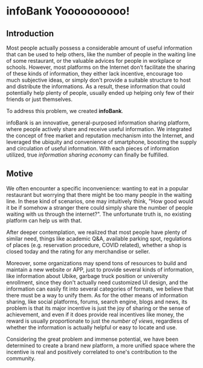 # infoBank Yoooooooooo!

## Introduction

Most people actually possess a considerable amount of useful information that can be used to help others, like the number of people in the waiting line of some restaurant, or the valuable advices for people in workplace or schools. However, most platforms on the Internet don’t facilitate the sharing of these kinds of information, they either lack incentive, encourage too much subjective ideas, or simply don't provide a suitable structure to host and distribute the informations. As a result, these information that could potentially help plenty of people, usually ended up helping only few of their friends or just themselves.

To address this problem, we created **infoBank**.

infoBank is an innovative, general-purposed information sharing platform, where people actively share and receive useful information. We integrated the concept of free market and reputation mechanism into the Internet, and leveraged the ubiquity and convenience of smartphone, boosting the supply and circulation of useful information. With each pieces of information utilized, true *information sharing economy* can finally be fulfilled.

## Motive

We often encounter a specific inconvenience: wanting to eat in a popular restaurant but worrying that there might be too many people in the waiting line. In these kind of scenarios, one may intuitively think,  "How good would it be if somehow a stranger there could simply share the number of people waiting with us through the internet?".
The unfortunate truth is, no existing platform can help us with that.

After deeper contemplation, we realized that most people have plenty of similar need, things like academic Q&A, available parking spot, regulations of places (e.g. reservation procedure, COVID related), whether a shop is closed today and the rating for any merchandise or seller.

Moreover, some organizations may spend tons of resources to build and maintain a new website or APP, just to provide several kinds of information, like information about Ubike, garbage truck position or university enrollment, since they don't actually need customized UI design, and the information can easily fit into several categories of formats, we believe that there must be a way to unify them. As for the other means of information sharing, like social platforms, forums, search engine, blogs and news, its problem is that its major incentive is just the joy of sharing or the sense of achievement, and even if it does provide real incentives like money, the reward is usually proportionate to just the *number of views*, regardless of whether the information is actually helpful or easy to locate and use.

Considering the great problem and immense potential, we have been determined to create a brand new platform, a more unified space where the incentive is real and positively correlated to one's contribution to the community.
